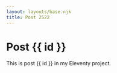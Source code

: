 ```yaml
---
layout: layouts/base.njk
title: Post 2522
---
```


# Post {{ id }}

This is post {{ id }} in my Eleventy project.
